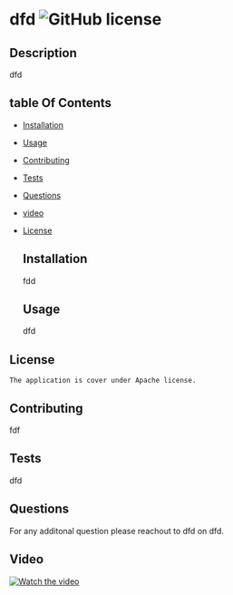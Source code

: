 # dfd ![GitHub license](https://img.shields.io/badge/license-Apache-blue.svg)

  ## Description

  dfd

  ## table Of Contents
- [Installation](#installation)
- [Usage](#usage)
- [Contributing](#contributing)
- [Tests](#tests)
- [Questions](#Questions)
- [video](#Video)

- [License](#license)

  ## Installation

  fdd

  ## Usage

  dfd

 ## License

    The application is cover under Apache license.

  ## Contributing

  fdf

  ## Tests

  dfd

  ## Questions
  For any additonal question please reachout to dfd on dfd.
  
  ## Video
  [![Watch the video](asse)](https://app.screencastify.com/v2/manage/videos/7gVGZhlorMPLgW0fT7Kj)
  